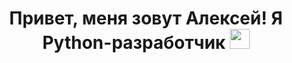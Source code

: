 

<h1 align="center"> Привет, меня зовут Алексей! Я Python-разработчик
<img src="https://github.com/blackcater/blackcater/raw/main/images/Hi.gif" height="32"/></h1>

<!--
**alex-rossomakhin/alex-rossomakhin** is a ✨ _special_ ✨ repository because its `README.md` (this file) appears on your GitHub profile.

Here are some ideas to get you started:

- 🔭 I’m currently working on ...
- 🌱 I’m currently learning ...
- 👯 I’m looking to collaborate on ...
- 🤔 I’m looking for help with ...
- 💬 Ask me about ...
- 📫 How to reach me: ...
- 😄 Pronouns: ...
- ⚡ Fun fact: ...
-->
